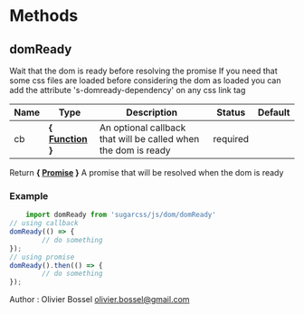 # Methods


## domReady

Wait that the dom is ready before resolving the promise
If you need that some css files are loaded before considering the dom as loaded
you can add the attribute 's-domready-dependency' on any css link tag



Name  |  Type  |  Description  |  Status  |  Default
------------  |  ------------  |  ------------  |  ------------  |  ------------
cb  |  **{ [Function](https://developer.mozilla.org/fr/docs/Web/JavaScript/Reference/Objets_globaux/Function) }**  |  An optional callback that will be called when the dom is ready  |  required  |

Return **{ [Promise](https://developer.mozilla.org/fr/docs/Web/JavaScript/Reference/Objets_globaux/Promise) }** A promise that will be resolved when the dom is ready

### Example
```js
	import domReady from 'sugarcss/js/dom/domReady'
// using callback
domReady(() => {
		// do something
});
// using promise
domReady().then(() => {
		// do something
});
```
Author : Olivier Bossel <olivier.bossel@gmail.com>